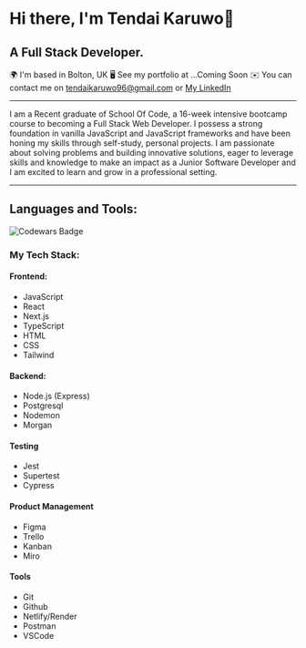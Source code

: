 # Hi there, I'm Tendai Karuwo👋

## A Full Stack Developer.

🌍  I'm based in Bolton, UK
🖥️  See my portfolio at <a>...Coming Soon</a>
✉️  You can contact me on tendaikaruwo96@gmail.com or <a href="https://www.linkedin.com/in/tendai-karuwo-6a1869166/" alt=" Tendai Karuwo's Linkedin Profile" > My LinkedIn </a> 
<hr/>
I am a Recent graduate of School Of Code, a 16-week intensive bootcamp course to becoming a Full Stack Web Developer. I possess a strong foundation in vanilla JavaScript and JavaScript frameworks and have been honing my skills through self-study, personal projects. I am passionate about solving problems and building innovative
solutions, eager to leverage skills and knowledge to make an impact as a Junior Software Developer and I am excited to learn and grow in a professional setting.

<hr/>

## Languages and Tools:

<img src="https://www.codewars.com/users/Tendaik96/badges/large" alt="Codewars Badge"/>

### My Tech Stack:

#### Frontend:
- JavaScript
- React
- Next.js
- TypeScript
- HTML
- CSS
- Tailwind

#### Backend:
- Node.js (Express)
- Postgresql
- Nodemon
- Morgan

#### Testing
- Jest
- Supertest
- Cypress

#### Product Management
- Figma
- Trello
- Kanban
- Miro

#### Tools
- Git
- Github
- Netlify/Render
- Postman
- VSCode



